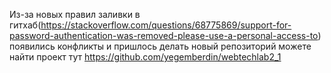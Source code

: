 Из-за новых правил заливки в гитхаб(https://stackoverflow.com/questions/68775869/support-for-password-authentication-was-removed-please-use-a-personal-access-to) появились конфликты и пришлось делать новый репозиторий
можете найти проект тут
https://github.com/yegemberdin/webtechlab2_1
